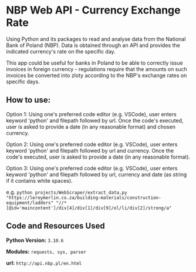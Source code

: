 
# NBP Web API - Currency Exchange Rate

Using Python and its packages to read and analyse data from the National Bank of Poland (NBP). Data is obtained through an API and provides the indicated currency's rate on the specific day.

This app could be useful for banks in Poland to be able to correctly issue invoices in foreign currency - regulations require that the amounts on such invoices be converted into zloty according to the NBP's exchange rates on specific days.

## How to use:

Option 1:
Using one's preferred code editor (e.g. VSCode), user enters keyword 'python' and filepath followed by url. Once the code's executed, user is asked to provide a date (in any reasonable format) and chosen currency. 

Option 2:
Using one's preferred code editor (e.g. VSCode), user enters keyword 'python' and filepath followed by url and currency. Once the code's executed, user is asked to provide a date (in any reasonable format). 

Option 3:
Using one's preferred code editor (e.g. VSCode), user enters keyword 'python' and filepath followed by url, currency and date (as string if it contains white spaces).

e.g. `python projects/WebScraper/extract_data.py "https://leroymerlin.co.za/building-materials/construction-equipment/ladders" "//*[@id='maincontent']/div[4]/div[1]/div[9]/ol/li/div[2]/strong/a"`


## Code and Resources Used
**Python Version:** `3.10.6`

**Modules:** `requests, sys, parser` 

**url:** `http://api.nbp.pl/en.html`
